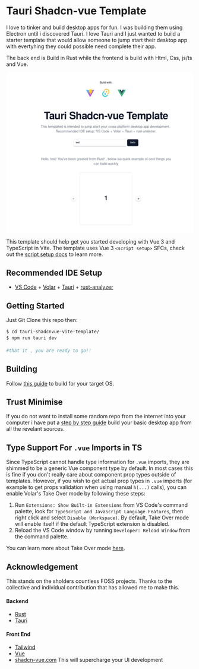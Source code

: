# Tauri Shadcn-vue Template

I love to tinker and build desktop apps for fun. I was building them using Electron until i discovered Tauri. I love Tauri and I just wanted to build a starter template that would allow someone to jump start their desktop app with evertyhing they could possible need complete their app. 

The back end is Build in Rust while the frontend is build with Html, Css, js/ts and Vue.

![Screen Shot!](src/assets/Screenshot.png)



This template should help get you started developing with Vue 3 and TypeScript in Vite. The template uses Vue 3 `<script setup>` SFCs, check out the [script setup docs](https://v3.vuejs.org/api/sfc-script-setup.html#sfc-script-setup) to learn more.

## Recommended IDE Setup

- [VS Code](https://code.visualstudio.com/) + [Volar](https://marketplace.visualstudio.com/items?itemName=Vue.volar) + [Tauri](https://marketplace.visualstudio.com/items?itemName=tauri-apps.tauri-vscode) + [rust-analyzer](https://marketplace.visualstudio.com/items?itemName=rust-lang.rust-analyzer)

## Getting Started

Just Git Clone this repo then:
```Bash
$ cd tauri-shadcnvue-vite-template/
$ npm run tauri dev

#that it , you are ready to go!!

```
## Building

Follow [this guide](https://tauri.app/v1/guides/building/) to build for your target OS.

## Trust Minimise
If you do not want to install some random repo from the internet into your computer i have put a [step by step guide](Basic-Tauri-Shadcn-desktop-app.md) build your basic desktop app from all the revelant sources.

## Type Support For `.vue` Imports in TS

Since TypeScript cannot handle type information for `.vue` imports, they are shimmed to be a generic Vue component type by default. In most cases this is fine if you don't really care about component prop types outside of templates. However, if you wish to get actual prop types in `.vue` imports (for example to get props validation when using manual `h(...)` calls), you can enable Volar's Take Over mode by following these steps:

1. Run `Extensions: Show Built-in Extensions` from VS Code's command palette, look for `TypeScript and JavaScript Language Features`, then right click and select `Disable (Workspace)`. By default, Take Over mode will enable itself if the default TypeScript extension is disabled.
2. Reload the VS Code window by running `Developer: Reload Window` from the command palette.

You can learn more about Take Over mode [here](https://github.com/johnsoncodehk/volar/discussions/471).

## Acknowledgement 
This stands on the sholders countless FOSS projects. Thanks to the collective and individual contribution that has allowed me to make this.

#### Backend
 - [Rust](https://www.rust-lang.org/)
 - [Tauri](https://tauri.app/)
#### Front End
 - [Tailwind](https://tailwindcss.com/)
 - [Vue](https://vuejs.org/guide/typescript/overview.html)
 - [shadcn-vue.com](https://www.shadcn-vue.com/) This will supercharge your UI development
